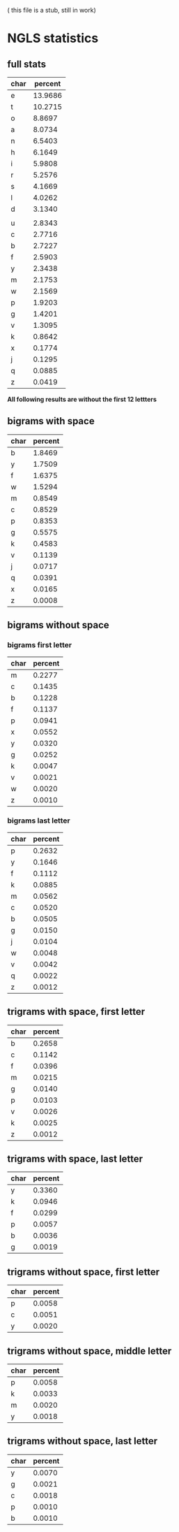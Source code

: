 
( this file is a stub, still in work)

# NGLS statistics

## full stats

| char | percent |
| -- | -- | 
| e | 13.9686 |
| t | 10.2715 |
| o | 8.8697 |
| a | 8.0734 |
| n | 6.5403 |
| h | 6.1649 |
| i | 5.9808 |
| r | 5.2576 |
| s | 4.1669 |
| l | 4.0262 |
| d | 3.1340 |
|  |  | 
| u | 2.8343 |
| c | 2.7716 |
| b | 2.7227 |
| f | 2.5903 |
| y | 2.3438 |
| m | 2.1753 |
| w | 2.1569 |
| p | 1.9203 |
| g | 1.4201 |
| v | 1.3095 |
| k | 0.8642 |
| x | 0.1774 |
| j | 0.1295 |
| q | 0.0885 |
| z | 0.0419 |

__All following results are without the first 12 lettters__

## bigrams with space

| char | percent |
| -- | -- |
| b | 1.8469 |
| y | 1.7509 |
| f | 1.6375 |
| w | 1.5294 |
| m | 0.8549 |
| c | 0.8529 |
| p | 0.8353 |
| g | 0.5575 |
| k | 0.4583 |
| v | 0.1139 |
| j | 0.0717 |
| q | 0.0391 |
| x | 0.0165 |
| z | 0.0008 |

## bigrams without space 

### bigrams first letter

| char | percent |
| -- | -- |
| m | 0.2277 |
| c | 0.1435 |
| b | 0.1228 |
| f | 0.1137 |
| p | 0.0941 |
| x | 0.0552 |
| y | 0.0320 |
| g | 0.0252 |
| k | 0.0047 |
| v | 0.0021 |
| w | 0.0020 |
| z | 0.0010 |

### bigrams last letter

| char | percent |
| -- | -- |
| p | 0.2632 |
| y | 0.1646 |
| f | 0.1112 |
| k | 0.0885 |
| m | 0.0562 |
| c | 0.0520 |
| b | 0.0505 |
| g | 0.0150 |
| j | 0.0104 |
| w | 0.0048 |
| v | 0.0042 |
| q | 0.0022 |
| z | 0.0012 |

## trigrams with space, first letter

| char | percent |
| -- | -- |
| b | 0.2658 |
| c | 0.1142 |
| f | 0.0396 |
| m | 0.0215 |
| g | 0.0140 |
| p | 0.0103 |
| v | 0.0026 |
| k | 0.0025 |
| z | 0.0012 |

## trigrams with space, last letter

| char | percent |
| -- | -- |
| y | 0.3360 |
| k | 0.0946 |
| f | 0.0299 |
| p | 0.0057 |
| b | 0.0036 |
| g | 0.0019 |

## trigrams without space, first letter

| char | percent |
| -- | -- |
| p | 0.0058 |
| c | 0.0051 |
| y | 0.0020 |

## trigrams without space, middle letter

| char | percent |
| -- | -- |
| p | 0.0058 |
| k | 0.0033 |
| m | 0.0020 |
| y | 0.0018 |

## trigrams without space, last letter

| char | percent |
| -- | -- |
| y | 0.0070 |
| g | 0.0021 |
| c | 0.0018 |
| p | 0.0010 |
| b | 0.0010 |

